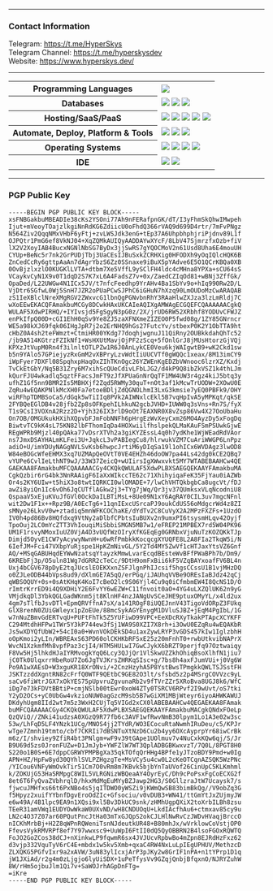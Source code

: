 [comment]: <> (Credit to HyperSkys for making this.)

---

### Contact Information

Telegram: https://t.me/HyperSkys <br />
Telegram Channel: https://t.me/hyperskysdev <br />
Website: https://www.hyperskys.dev/ <br />

---

<table style="width:100%">
 <tr>
    <th>Programming Languages</th>
    <td> 
      <img src="https://img.shields.io/badge/java-%23ED8B00.svg?style=for-the-badge&logo=openjdk&logoColor=white" />
   </td>
  </tr>
  <tr>
    <th>Databases</th>
    <td>
      <img src="https://img.shields.io/badge/MongoDB-%234ea94b.svg?style=for-the-badge&logo=mongodb&logoColor=white" />
      <img src="https://img.shields.io/badge/mysql-%2300f.svg?style=for-the-badge&logo=mysql&logoColor=white" />
      <img src="https://img.shields.io/badge/redis-%23DD0031.svg?style=for-the-badge&logo=redis&logoColor=white" />
    </td>
  </tr>
  <tr>
    <th>Hosting/SaaS/PaaS</th>
    <td>
      <img src="https://img.shields.io/badge/Cloudflare-F38020?style=for-the-badge&logo=Cloudflare&logoColor=white" />
      <img src="https://img.shields.io/badge/github%20pages-121013?style=for-the-badge&logo=github&logoColor=white" />
      <img src="https://img.shields.io/badge/linode-00A95C?style=for-the-badge&logo=linode&logoColor=white" />
      <img src="https://img.shields.io/badge/ovh-%23123F6D.svg?style=for-the-badge&logo=ovh&logoColor=white" />
      <img src="https://img.shields.io/badge/vercel-%23123F6D.svg?style=for-the-badge&logo=vercel&logoColor=white" />
    </td>
  </tr>
  <tr>
    <th>Automate, Deploy, Platform & Tools</th>
    <td>
      <img src="https://img.shields.io/badge/github-%23121011.svg?style=for-the-badge&logo=github&logoColor=white" />
      <img src="https://img.shields.io/badge/git-%23F05033.svg?style=for-the-badge&logo=git&logoColor=white" />
      <img src="https://img.shields.io/badge/docker-%230db7ed.svg?style=for-the-badge&logo=docker&logoColor=white" />
    </td>
  </tr>
  <tr>
    <th>Operating Systems</th>
    <td>
      <img src="https://img.shields.io/badge/Windows-0078D6?style=for-the-badge&logo=windows&logoColor=white" />
      <img src="https://img.shields.io/badge/mac%20os-000000?style=for-the-badge&logo=macos&logoColor=F0F0F0" />
      <img src="https://img.shields.io/badge/iOS-000000?style=for-the-badge&logo=ios&logoColor=white" />
      <img src="https://img.shields.io/badge/Linux-FCC624?style=for-the-badge&logo=linux&logoColor=black" />
    </td>
  </tr>
  <tr>
    <th>IDE</th>
    <td>
      <img src="https://img.shields.io/badge/Visual%20Studio%20Code-0078d7.svg?style=for-the-badge&logo=visual-studio-code&logoColor=white" />
      <img src="https://img.shields.io/badge/IntelliJIDEA-000000.svg?style=for-the-badge&logo=intellij-idea&logoColor=white" />
    </td>
  </tr>
</table>

---

### PGP Public Key

```
-----BEGIN PGP PUBLIC KEY BLOCK-----
xsFNBGakbuMBEADIe38cKs2YSOni77Ah9nFERafpnGK/dT/I3yFhmSkQhwIMwpeh
Ijut+mVeoyTOajzlkgiNnRdKG6ZdiicU0oFhdQ366rVAQ9d699D4rtr/7mFvPNgz
N564Ziv2QqqNMxVHbF6yFtj+zvLWSJdk3enG+tEp37A6UhpbhphjriPjdnv89L1f
OJPQtr1PmG6ef8VkNJ04+XqZQMkAUIQyAADDAYwXYcF/8LbV47SjmrzfxOzb+fiV
lX2V2XoyIAB4BucxNGNlNbSG7ByDx3jjSwRS7gYQOCMoV2n61Usd8Uha6E4mouUH
CYUp+BeNc5r7nk2GrPUDjTbj3UaCEsIJBuSxkZCRHXig0HFODXh9yOqIQlcHQK6B
ZnCedCcRy6gttpAaAn7dAgrYbzS6Zz0SSnaxe9iBuX5pYAdve6E5O1QCrKBQa0XB
0OvBjzlxzlO0KUGKlLVTA+dtbm7Xe5VffL9ySClFH4ldc4cMHna8YPXa+sCU64sS
VCaykvCyN1X9v0T1dqD2S7K7xL6A4FadsZ7v+0x/ZaedCZIqOd81+wBNj3ZffGk/
OpaDed/L22UWGw4N1ICx5JV/t7nfcFeedhp9YrAHv4Ba1SbYv9o+hIq990Rw2D/L
VjDtr6SGfwL0Wj5SnH7JZR2oPUaPCwSJPhC6iGHuN7hXzq90LmOUDoMzCwARAQAB
zS1IeXBlclNreXMgRGV2ZWxvcG1lbnQgPGNvbnRhY3RAaHlwZXJza3lzLmRldj7C
wXoEEwEKACQFAmakbuMCGy8DCwkHAxUKCAIeAQIXgAMWAgECGQEFCQAAAAAACgkQ
WULAF5XdwPIRHQ/+IYIvsjd5FgSgyN3pG0z/2X/jrUD6RW52XRbhf8YODUvCFWJZ
enPkIfpQ00D+cGI1EhH0qSv9Ye8ZJ5zaXFNXmeZIZEO0P5fwd08g/1ZY85GNrncr
WE5a98kXJ69fqk06IHgJpR7j2o2ErNHQ9hGs27FutcYv/stbexP0K2Y1ObTTA9ht
cHbZ0A4sh2teFWmzt+CtmiHR00YKdg77doqhjwgnuJ11QiRny2OUBkkdahQhTc52
/jb9A514KGtrzFZIkNf1+WsHXUtMavjOjPF2zScq+5fOnlGrJ8jMUsHtorzGjVQj
KPXzJtVupM0Rn4f3ilnltOTLPZw1R6J0AnLykCE0Veu6kjWAIgwtB9+wK2Ckd1sw
b5n9YAlo57GPiejyzRxGmM2vXBPryLzvWdtIiUUCVTf0gWQQc1xeax/8M13imCY9
iWpFyer7DXFl08SpqhxpHaqOxZIhTKnOgc26YZWEnKgEDZbVWnooc6lzrXZ/Kxdj
TvCkEtGbY/Nq5B31Zry6M7xihScQUeCdivLFbLJG2/d4kP9Q8ibZkVSZ1k4thLJm
kQurFJU4wkadlq5qztFFacsJmFT9zJfXPUaGnNrQqTF1MW4UW3r4gz4kiJ5btq3y
ufhZ1Gf5nn9BMR2Is5MBHXjf2Zqd5RWMy30quT+nOt3af1kMcwTrUODW+2XOwU0E
ZqRu4wEQAKPNlkMcXH0Fa7etoeBDljZdQGNOLhmI3LxG3kmsie7yEQ0PBFk9/OHY
wiRFhpTDMBSoCa5/dGqk5wTiIIq8PVk2AIWNxlcEkl5B7vqHpIvA5yMPKqt/qkSE
2FYBQeEGlDB4v28jfb2Zp8sOFKpehILhkuN2gcbJVHD+IUWW0q3sVns+Rn7S/fyX
T1s9CsI3VOXnA2Rzz2D+Yjh326IX3rlD9oOt7EAXNR0X8vZsp86Vw4X27OoUbaHu
On7OB/OMGUkukHXihXQpvbFJmFobNNFh6pHrgEzWvXeyCxm26MO4AyzDy5xFogDq
BiwtvTC9kK4sL75KN82lbFThomIqDa4HOXwiilfhslpekQLMaKAuFSmPSUwkGjwE
REgWPRb9Mjzl40pQAka77vDsrXTVh2a3giKYZEssL4q0h7ydKhe1WjWEadRdVAor
ns7JmxDSAYHALmKLFei3U+JqkcL3vPABIegCu8/hlrwukVZM7CuAriWWGP6LnPpz
adiO+U/imYDUyNAGgNVLSvKsb6hwpcJrtiM6yDIqSa19l1ohICx6WVDAgz3lwOD8
W84eBOGcWfeEHMX3xq7UZMApQeOVtT0VE4EHZh46doOW7pa44Ls42dg0kCE2QBq7
vYUPe6CvlIeLthNT9wJ/33W37ZeicQ+wUIirsIgXWwxvkt5MY7WTABEBAAHCw4QE
GAEKAA8FAmakbuMFCQAAAAACGy4CKQkQWULAF5XdwPLBXSAEGQEKAAYFAmakbuMA
CgkQzbir6rG4bk3NnRAAigF6IaXxWIkccTE62c71XhihyiqaFeK35FjYau0iAZWb
Or4s2KY6UIw+t5hiX3o8twtIQRKCI0wlOMADE+7/lwChVHTQkbgbCa8ugcVt/fDJ
awZi8yiQn1Ic6vOh6JqCUTflAGkw2j3+TYg7jWq/Qr3jv37QUmksxVLqNcodniU8
QspaaV5xEjuKVuJfGVl0OckDaILBTiMsL+8Ue09N1xY6AgRAY0CIL3uv7mgcNFnl
wit2Dw1F1x++Rpz9B/A0EcTg6+11qnIExcUSrcaPJ9oukCdUS56oMdgcrWd4z8ZI
sMNye26LkvV0w+ztadiq5mnWFKCOChaKE/dYdTv2C8CuVyX2A2MPzFXZFs+1UzdO
IV0h4pd86Bv8HQfdxq9VtNy2aDlbfCPbtsIuBUXv2n9umxPI6tsysmHLqv42Oyjf
TpoOuj2LC0mYcZTT3VhIouqiMiSbbiSMGN5MB7w1/eFREP21MPBEX7rd5W04PK96
UM1F1rsvyNMoxIuUZ0VjA4D3vUQfWzOIryXfKGEqEg0GRNbxVjuNuTzKOZQKkTJp
Dimjd5OyvE1CW7yAcywyNwnH+u6wRfPmbkkKocqcgXYUQFE8L2A8FIa2TkqW5i/N
6IefJM+Fci47VXbpYuRjspe1HpKZmNivGL/5Y2Td4MY5ZwVf1cHTJaxYtsVZ6Gnf
AQ/+MSqGABUHqdEYWwNzatsqYtayzkMmwLvarEcqdBEsteWvBFfPWaBPh7b/Dm9/
6KREbFj3p/O5uln81Wg7dGRR2cTeCc/9DtH9omFxBii6kF5VZqBAYxoafFV6BL4n
Uxj4bCGV678pDyE2tqJUcslEOEKXxnZSFJlgnPhIJcsif5hgsCCssU1B1vjMHzDQ
o0ZJLeODB44bVps8ud9/dXlmGE7A5qQ/erPGq/iJAUhqVVBe9OREsIaBJdz42qCj
qWBSOQUY+0s+0sAtKHqK4KoI7cBeO2lc9S06Yjl4Cu9q0iCfmbmEW4I8QcNS1D/O
rImtrKrrED9i4Q9XDHiY2E6FvYY6wEZW+C11fnvoit0aO+4YG4uLXZQlUK62n9yG
VMjdkqDl3YbkQGLGadWKnm5jt8KlnHF4nzJANgUvSCeJHE9ptuxOMyYL/x4ld2ux
4gm7sTlfbJsvDTl+EpmQRVffnA7sX/a141ROgF8iUQEJnnV43TigoVdORpZ3FUkq
GlX8renN0ZUiGWleyx1pZoEUe/88mcSykAGYEnygM1DVluSJBZ+jEqM4PgIbL/1G
w7nNuZBmvGdERTvqU+PUFtFhTk5Z5YUFiwD99VPC+EeXDcRXyTkakPTApcXCYKFF
C294MtdhHFPw1TWr5Y3kP744ew3fSj1WA9S0XZI7X8rh+i3OwU0EZqRu4wEQAKbR
Js5wXDYQfUbW2+54cI0a0+WvnVOkDEkSD4u1axZywLRYP3vGDS457kIw1IglzbhH
oOpKmoi2yLIn/WBREAxS63PD60olCKHKbRFSxE25z20mFnhT0+rwbUtkvibNAPrX
WvcN1XzkmfMh8vpfPaz3cjI4/HTM5HULwI7GwCJykX6bRZT9perjfq97Oztwaiqy
F8Vw5Hj5lhkdHJaIYRMvogkYqQ6Lcy3QJjQr1VlSkwUZZkhOhiqBsoXlhfN1jiu7
jC0Tk0UlqxrrHbeRoU7Zo6JgTVJKrsZHRKqSIsc+g/7bs8h4axFJumVUi+j0Vg6W
Po9A1wXAEsD+W3xguKR18XrONvi/+2CnzHzyhA5P8YstBwsTPmgkkQWLTSJSstFH
JSKTzzddXgntRN82cFrfQ0WTF9QEtbC9GE82O3lt/sfsbd5z2p4MSrgCOVVzc9yL
saCv6fiWtrJGX7xOkYES75pUpvruZgvunaRb2v9fTVrZZr5XRoBva8UGJ8k6/WfC
iDg7e73kFDVtBBtiP+cmjNSlb00tEwr0xoW4ZTy0TSRCV6RPvf2I9wUvt/oS7tki
Y2yD2OCs+yC0UbGw4vkzioNUW0agGzcM9sb5B7wGiXM1MBjWteyr6iyoAHWKAWUJ
DKdyhUgm8IId2wt7m5z3WxH2CUjTq5VIGd2xCX0lABEBAAHCw4QEGAEKAA8FAmak
buMFCQAAAAACGy4CKQkQWULAF5XdwPLBXSAEGQEKAAYFAmakbuMACgkQNdxFOeLp
QzQViQ//ZNki41udzsA0XGzQ9R77fb6c3AVF1wfRwvNmB30lpym1Lo1A3e02w3sc
53w/LhFqD5LF4YNzk1UCg/MNOS4jj2TYdR/WO3ECocuRtaNwmhIRuDeu/c5/KPJr
wTge7Zmnh19tmto/cbf7CKRIi7dBSNTuXtNzD6Cu2b4yy6OXcAyprpYr68iwCrBk
m6z/I/shviey9ZfiR4bt3PNlgm+wF9v39tGApe1UOlmuv7v4NuCxkKQw6qj/S/Jr
B9U69d5zs0JronFUZw+D1JmJyb+YWFZlW7WT3QplADBGBKwxvzT/7Q0L/8PGT8H0
S220o1B0S+6E7dppCGRWYPMPBgXa35qkTOfqQrHHg4BPfe1yJTzoBDY9Pmd+w0Ig
APN+HZ/HpFw8yd30QYhlSVLPZHgzgTe+MsVCy5u4cw0L2cKeOTCqnAZSQK5WzPNc
/YICou6VNFyWmOvkTir51Cm7O0vRm8m7KBvk5bjbYnTaUVof26CinUpC5KLKmhml
k/ZOKUjG53HaSRMpgC8WIL5VLRGNizWBQeaAY4OyrEyC/Dh9cPoPsxFgCoECXG2f
8et6T6FyQvaZVbhrqlD/hkxMdMgEuMYyBZJawp2HG3/S0GllzraJtW7Ucaysk7/s
fjwcuJMHfxs66t6PxNBo4s5jqITDWO0yWSZi9jKWmQwSB83bimBkQg//V9obZq3G
f5Hpyz2xuifYYbnfDgvEroOdZIc+Gfsociu/v0vDUB3+WN41/ttGmYtJxZUjmyJW
e6w49A/4B1lpc9EA9n1XQsi9xl5Bv3DkUC9snk/zHMhUgpQXiX2toXrbILBh8zsu
TEeR31amVWq1EUDYOwWkaW0UXvND/wH8CNDUOqU+LkdIAcfhAu6+ctmxav85cy9u
LN2c4O37Z07ar60PQutPncJtHa03mTxGJQpS2okCJLHlNwRvCzJWDvHVaqjBrccO
nICKhMrbBj+H2Z8qWPnRQWeniTsnNJdeutkUR48+B80mhJx/wVrklowCoVstjOP0
FfevsVykRMVRPf8ef7Y97wwxsc9+UuWpI6FtII0dQ5QyOBBRN2B4lsoFGOxRQWTQ
FoJO2GoZCos38dCJ+nXinkwLP9fqwmR6sx4JVJUcvRpbwBo4mZpn8EJRdHzFxz62
d3vjp332VquTyV6rC4E+mbdx1w5kv5Xmb+qxaC4RW4NxLuLpIEgUPHUV/MethzcD
ZLXQKG5PGfvIxr9a2xAVW/3uN83ylIcxjArP3pJKy2w8GrIF1nPA+n1tYPrp1D1q
jW1JXiAd/r2g4m0zLjgjo6lyUiSDX+1uPeTfysVv9GZqjQnbjBfqxnO/NJRYZuhW
8W/rHm5ojbuJlm1Qi7v+SaWOJrhAGpDnFTg=
=iKre
-----END PGP PUBLIC KEY BLOCK-----
```
